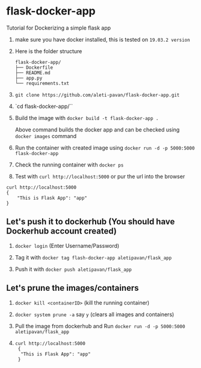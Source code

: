 # flask-docker-app

Tutorial for Dockerizing a simple flask app

1. make sure you have docker installed, this is tested on `19.03.2 version`

2. Here is the folder structure
      ```
      flask-docker-app/
      ├── Dockerfile
      ├── README.md
      ├── app.py
      └── requirements.txt
      ```
4. `git clone https://github.com/aleti-pavan/flask-docker-app.git`
5. `cd flask-docker-app/``
6. Build the image with `docker build -t flask-docker-app .`

    Above command builds the docker app and can be checked using `docker images` command

7. Run the container with created image using `docker run -d -p 5000:5000 flask-docker-app`

8. Check the running container with `docker ps`

9. Test with `curl http://localhost:5000` or pur the url into the browser

  ```
  curl http://localhost:5000
  {
      "This is Flask App": "app"
  }

  ```


## Let's push it to dockerhub (You should have Dockerhub account created)

1. `docker login` (Enter Username/Password)

2. Tag it with `docker tag flash-docker-app aletipavan/flask_app`

3. Push it with `docker push aletipavan/flask_app`


## Let's prune the images/containers

1. `docker kill <containerID>` (kill the running container)

2. `docker system prune -a`   say `y` (clears all images and containers)

3. Pull the image from dockerhub and Run `docker run -d -p 5000:5000 aletipavan/flask_app`

4. ```
   curl http://localhost:5000
    {
     "This is Flask App": "app"
    }
  ```
